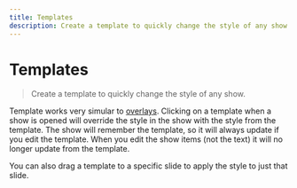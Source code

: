```yaml
---
title: Templates
description: Create a template to quickly change the style of any show.
---
```


# Templates

> Create a template to quickly change the style of any show.

Template works very simular to [overlays](./overlays). Clicking on a template when a show is opened will override the style in the show with the style from the template. The show will remember the template, so it will always update if you edit the template. When you edit the show items (not the text) it will no longer update from the template.

You can also drag a template to a specific slide to apply the style to just that slide.
